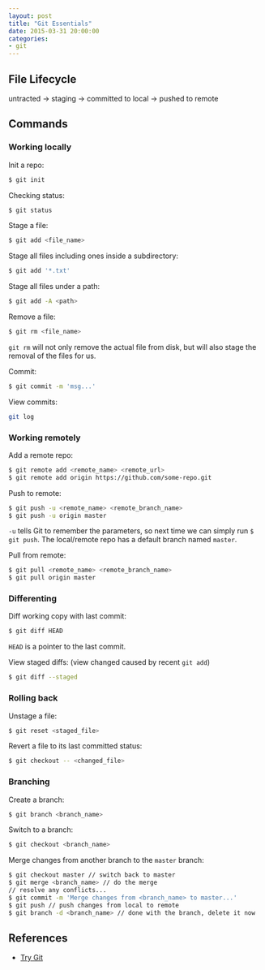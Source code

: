 ```yaml
---
layout: post
title: "Git Essentials"
date: 2015-03-31 20:00:00
categories:
- git
---
```


## File Lifecycle

untracted -> staging -> committed to local -> pushed to remote

## Commands

### Working locally

Init a repo:
```bash
$ git init
```

Checking status:
```bash
$ git status
```

Stage a file:
```bash
$ git add <file_name>
```

Stage all files including ones inside a subdirectory:
```bash
$ git add '*.txt'
```

Stage all files under a path:
```bash
$ git add -A <path>
```

Remove a file:
```bash
$ git rm <file_name>
```
`git rm` will not only remove the actual file from disk, but will also stage the removal of the files for us.

Commit:
```bash
$ git commit -m 'msg...'
```

View commits:
```bash
git log
```

### Working remotely

Add a remote repo:
```bash
$ git remote add <remote_name> <remote_url>
$ git remote add origin https://github.com/some-repo.git
```

Push to remote:
```bash
$ git push -u <remote_name> <remote_branch_name>
$ git push -u origin master
```
`-u` tells Git to remember the parameters, so next time we can simply run `$ git push`.
The local/remote repo has a default branch named `master`.

Pull from remote:
```bash
$ git pull <remote_name> <remote_branch_name>
$ git pull origin master
```

### Differenting

Diff working copy with last commit:
```bash
$ git diff HEAD
```
`HEAD` is a pointer to the last commit.

View staged diffs:
(view changed caused by recent `git add`)
```bash
$ git diff --staged
```

### Rolling back

Unstage a file:
```bash
$ git reset <staged_file>
```

Revert a file to its last committed status:
```bash
$ git checkout -- <changed_file>
```

### Branching

Create a branch:
```bash
$ git branch <branch_name>
```

Switch to a branch:
```bash
$ git checkout <branch_name>
```

Merge changes from another branch to the `master` branch:
```bash
$ git checkout master // switch back to master
$ git merge <branch_name> // do the merge
// resolve any conflicts...
$ git commit -m 'Merge changes from <branch_name> to master...'
$ git push // push changes from local to remote
$ git branch -d <branch_name> // done with the branch, delete it now
```

## References

- [Try Git](https://try.github.io)
